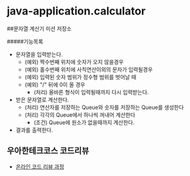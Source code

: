 # java-application.calculator
##문자열 계산기 미션 저장소

#####기능목록
- 문자열을 입력받는다.
  - (예외) 짝수번째 위치에 숫자가 오지 않을경우
  - (예외) 홀수번째 위치에 사칙연산이외의 문자가 입력될경우  
  - (예외) 입력된 숫자 범위가 정수형 범위를 벗어날 때  
  - (예외) "/" 뒤에 0이 올 경우
    - (처리) 올바른 형식이 입력될때까지 다시 입력받는다.  
- 받은 문자열로 계산한다.
  - (처리) 연산자를 저장하는 Queue와 숫자를 저장하는 Queue를 생성한다
  - (처리) 각각의 Queue에서 하나씩 꺼내어 계산한다
    - (조건) Queue에 원소가 없을때까지 계산한다.
- 결과를 출력한다.


## 우아한테크코스 코드리뷰
* [온라인 코드 리뷰 과정](https://github.com/woowacourse/woowacourse-docs/blob/master/maincourse/README.md)